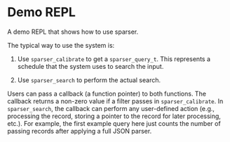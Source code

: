 # Demo REPL

A demo REPL that shows how to use sparser.

The typical way to use the system is:

1. Use `sparser_calibrate` to get a `sparser_query_t`. This represents a
   schedule that the system uses to search the input.

2. Use `sparser_search` to perform the actual search.

Users can pass a callback (a function pointer) to both functions. The callback
returns a non-zero value if  a filter passes in `sparser_calibrate`. In
`sparser_search`, the callback can perform any user-defined action (e.g.,
processing the record, storing a pointer to the record for later processing,
etc.). For example, the first example query here just counts the number of
passing records after applying a full JSON parser.
